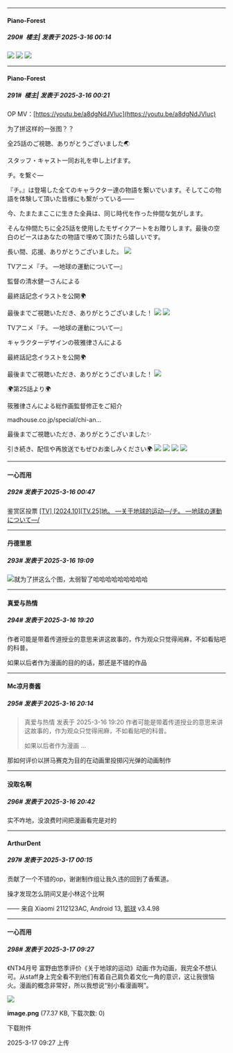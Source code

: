 ﻿
*****

####  Piano-Forest  
##### 290#         楼主| 发表于 2025-3-16 00:14

<img src="https://p.sda1.dev/22/b3409dbd86ebce9e6cb72fdd820e8bd8/20250316_001048.jpg" referrerpolicy="no-referrer">
<img src="https://p.sda1.dev/22/45be33a6165e3a07c7fe7a0ed7ef95e0/20250316_001054.jpg" referrerpolicy="no-referrer">
<img src="https://p.sda1.dev/22/9fb28b7fec5a52c96b339db7e1edbc7b/20250316_001059.jpg" referrerpolicy="no-referrer">


*****

####  Piano-Forest  
##### 291#         楼主| 发表于 2025-3-16 00:21

OP MV：[https://youtu.be/a8dgNdJVluc](https://youtu.be/a8dgNdJVluc)

为了拼这样的一张图？？

全25話のご視聴、ありがとうございました🌏

スタッフ・キャスト一同お礼を申し上げます。

チ。を繋ぐ―

『チ。』は登場した全てのキャラクター達の物語を繋いでいます。そしてこの物語を体験して頂いた皆様にも繋がっている――

今、たまたまここに生きた全員は、同じ時代を作った仲間な気がします。

そんな仲間たちに全25話を使用したモザイクアートをお贈りします。最後の空白のピースはあなたの物語で埋めて頂けたら嬉しいです。

長い間、応援、ありがとうございました。
<img src="https://p.sda1.dev/22/5815a9d1e7290e6a94c55c54781885c7/20250316_001138.jpg" referrerpolicy="no-referrer">

TVアニメ『チ。 ―地球の運動について―』

監督の清水健一さんによる

最終話記念イラストを公開🌍️

最後までご視聴いただき、ありがとうございました！
<img src="https://p.sda1.dev/22/e9ef3992189fbc40081f937b7681508c/20250316_001156.jpg" referrerpolicy="no-referrer">
<img src="https://p.sda1.dev/22/899ed59a1fc950a5391a4ccbf82f94f0/20250316_001218.jpg" referrerpolicy="no-referrer">

TVアニメ『チ。 ―地球の運動について―』

キャラクターデザインの筱雅律さんによる

最終話記念イラストを公開🌍️

最後までご視聴いただき、ありがとうございました！
<img src="https://p.sda1.dev/22/b27499f18333b46835224d7917caacbd/20250316_001222.jpg" referrerpolicy="no-referrer">

🌍️第25話より🌍️

筱雅律さんによる総作画監督修正をご紹介

madhouse.co.jp/special/chi-an…

最後までご視聴いただき、ありがとうございました✨

引き続き、配信や再放送でもぜひお楽しみください🌍️
<img src="https://p.sda1.dev/22/37dbf220f94cad8e805331374879a443/20250316_001230.jpg" referrerpolicy="no-referrer">
<img src="https://p.sda1.dev/22/02ba3fc4002931aed0fdc36701fe60d2/20250316_001231.jpg" referrerpolicy="no-referrer">
<img src="https://p.sda1.dev/22/65389811c2bc634e51e50f2210ef3fd3/20250316_001233.jpg" referrerpolicy="no-referrer">
<img src="https://p.sda1.dev/22/5f3a2e74bb5c28ebf1089f43d39843b3/20250316_001234.jpg" referrerpolicy="no-referrer">


*****

####  一心而用  
##### 292#       发表于 2025-3-16 00:47

鉴赏区投票
[[TV] [2024.10][TV.25]地。 ―关于地球的运动―/チ。 ―地球の運動について―/](https://bbs.saraba1st.com/2b/thread-2250020-1-1.html)


*****

####  丹德里恩  
##### 293#       发表于 2025-3-16 19:09

<img src="https://static.saraba1st.com/image/smiley/face2017/037.png" referrerpolicy="no-referrer">就为了拼这么个图，太弱智了哈哈哈哈哈哈哈哈哈


*****

####  真爱与热情  
##### 294#       发表于 2025-3-16 19:20

作者可能是带着传道授业的意思来讲这故事的，作为观众只觉得闹麻，不如看贴吧的科普。

如果以后者作为漫画的目的的话，那还是不错的作品


*****

####  Mc凉月奏酱  
##### 295#       发表于 2025-3-16 20:14

<blockquote>真爱与热情 发表于 2025-3-16 19:20
作者可能是带着传道授业的意思来讲这故事的，作为观众只觉得闹麻，不如看贴吧的科普。

如果以后者作为漫画 ...</blockquote>
那如何评价以拼马赛克为目的在动画里投掷闪光弹的动画制作


*****

####  没取名啊  
##### 296#       发表于 2025-3-16 20:42

实不咋地，没浪费时间把漫画看完是对的


*****

####  ArthurDent  
##### 297#       发表于 2025-3-17 00:15

贡献了一个不错的op，谢谢制作组让我久违的回到了香蕉道。

操才发现怎么阴间又是小林这个比啊

—— 来自 Xiaomi 2112123AC, Android 13, [鹅球](https://www.pgyer.com/GcUxKd4w) v3.4.98


*****

####  一心而用  
##### 298#       发表于 2025-3-17 09:27

《NT》4月号 富野由悠季评价《关于地球的运动》动画:作为动画，我完全不想认可。从staff身上完全看不到他们有着自己肩负着文化一角的意识，这让我很恼火。漫画的概念非常好，所以我想说“别小看漫画啊”。

<img src="https://img.saraba1st.com/forum/202503/17/092714h4w94lrg5wwl24pw.png" referrerpolicy="no-referrer">

<strong>image.png</strong> (77.37 KB, 下载次数: 0)

下载附件

2025-3-17 09:27 上传

